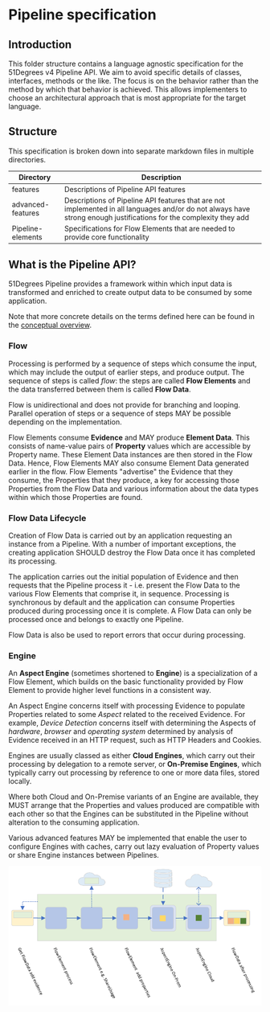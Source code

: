 # Pipeline specification

## Introduction

This folder structure contains a language agnostic specification for the 51Degrees
v4 Pipeline API.
We aim to avoid specific details of classes, interfaces, methods or the like. The
focus is on the behavior rather than the method by which that behavior is achieved.
This allows implementers to choose an architectural approach that is most appropriate
for the target language.

## Structure

This specification is broken down into separate markdown files in multiple directories.

| Directory         | Description                                                                                                                                                        |
|-------------------|--------------------------------------------------------------------------------------------------------------------------------------------------------------------|
| features          | Descriptions of Pipeline API features                                                                                                                              |
| advanced-features | Descriptions of Pipeline API features that are not implemented in all languages and/or do not always have strong enough justifications for the complexity they add |
| Pipeline-elements | Specifications for Flow Elements that are needed to provide core functionality                                                                                     |

## What is the Pipeline API?

51Degrees Pipeline provides a framework within which input data is transformed
and enriched to create output data to be consumed by some application.

Note that more concrete details on the terms defined here can be found in the
[conceptual overview](conceptual-overview.md).

### Flow

Processing is performed by a sequence of steps which consume the
input, which may include the output of earlier steps, and produce output. The sequence of
steps is called *flow*: the steps are called **Flow Elements** and the data
transferred between them is called **Flow Data**.

Flow is unidirectional and does not provide for branching and looping. Parallel
operation of steps or a sequence of steps MAY be possible depending on the implementation.

Flow Elements consume **Evidence** and MAY produce **Element Data**. This consists
of name-value pairs of **Property** values which are accessible by Property name.
These Element Data instances are then stored in the Flow Data. Hence, Flow
Elements MAY also consume Element Data generated earlier in the flow.
Flow Elements "advertise" the Evidence that they consume, the Properties that
they produce, a key for accessing those Properties from the Flow Data and various
information about the data types within which those Properties are found.

### Flow Data Lifecycle

Creation of Flow Data is carried out by an application requesting an instance
from a Pipeline. With a number of important exceptions, the creating
application SHOULD destroy the Flow Data once it has completed its processing.

The application carries out the initial population of Evidence
and then requests that the Pipeline process it - i.e. present the Flow Data
to the various Flow Elements that comprise it, in sequence. Processing is
synchronous by default and the application can consume Properties produced
during processing once it is complete. A Flow Data can only be processed
once and belongs to exactly one Pipeline.

Flow Data is also be used to report errors that occur during processing.

### Engine

An **Aspect Engine** (sometimes shortened to **Engine**) is a specialization of a Flow Element, which builds on the basic
functionality provided by Flow Element to provide higher level functions
in a consistent way.

An Aspect Engine concerns itself with processing Evidence to populate
Properties related to some *Aspect* related to the received Evidence. For example,
*Device Detection* concerns itself with determining the Aspects of *hardware*,
*browser* and *operating system* determined by analysis of Evidence received
in an HTTP request, such as HTTP Headers and Cookies.

Engines are usually classed as either **Cloud Engines**, which carry out their processing
by delegation to a remote server, or **On-Premise Engines**, which typically
carry out processing by reference to one or more data files, stored locally.

Where both Cloud and On-Premise variants of an Engine are available, they MUST
arrange that the Properties and values produced are compatible with each other
so that the Engines can be substituted in the Pipeline without alteration to
the consuming application.

Various advanced features MAY be implemented that enable the user to configure
Engines with caches, carry out lazy evaluation of Property values or share
Engine instances between Pipelines.

![Illustration of Pipeline Flow](images/PipelineFlow.png)
